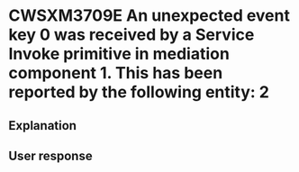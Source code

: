 # CWSXM3709E An unexpected event key 0 was received by a Service Invoke primitive in mediation component 1. This has been reported by the following entity: 2

## Explanation

## User response